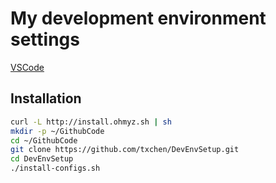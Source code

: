 My development environment settings
===========
[VSCode](#vscode)

## Installation
```bash
curl -L http://install.ohmyz.sh | sh
mkdir -p ~/GithubCode
cd ~/GithubCode
git clone https://github.com/txchen/DevEnvSetup.git
cd DevEnvSetup
./install-configs.sh
```